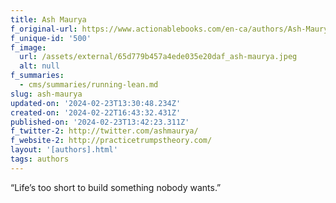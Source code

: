 ```yaml
---
title: Ash Maurya
f_original-url: https://www.actionablebooks.com/en-ca/authors/Ash-Maurya/
f_unique-id: '500'
f_image:
  url: /assets/external/65d779b457a4ede035e20daf_ash-maurya.jpeg
  alt: null
f_summaries:
  - cms/summaries/running-lean.md
slug: ash-maurya
updated-on: '2024-02-23T13:30:48.234Z'
created-on: '2024-02-22T16:43:32.431Z'
published-on: '2024-02-23T13:42:23.311Z'
f_twitter-2: http://twitter.com/ashmaurya/
f_website-2: http://practicetrumpstheory.com/
layout: '[authors].html'
tags: authors
---
```


“Life’s too short to build something nobody wants.”
